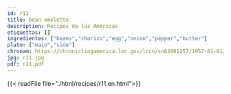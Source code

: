 ```yaml
---
id: r11
title: bean omelette
description: Recipes de las Américas
etiquettas: []
ingredientes: ["beans","chorizo","egg","onion","pepper","butter"]
plato: ["main","side"]
chronam: https://chroniclingamerica.loc.gov/lccn/sn82001257/1957-01-01/ed-1/seq-5/
jpg: r11.jpg
pdf: r11.pdf
---
```


{{< readFile file="./html/recipes/r11.en.html">}}